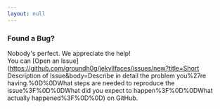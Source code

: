 ```yaml
---
layout: null
---
```


### Found a Bug?

Nobody's perfect. We appreciate the help!<br/>
You can [Open an Issue](https://github.com/groundh0g/jekyllfaces/issues/new?title=Short Description of Issue&body=Describe in detail the problem you%27re having.%0D%0DWhat steps are needed to reproduce the issue%3F%0D%0DWhat did you expect to happen%3F%0D%0DWhat actually happened%3F%0D%0D) on GitHub.